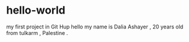# hello-world
my first project in Git Hup 
hello my name is Dalia Ashayer , 20 years old from tulkarm , Palestine . 
